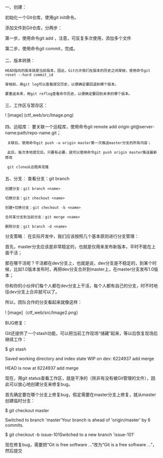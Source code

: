 ####
一、创建：

初始化一个Git仓库，使用git init命令。

添加文件到Git仓库，分两步：

第一步，使用命令git add <file>，注意，可反复多次使用，添加多个文件
	
第二步，使用命令git commit，完成。


####
二、版本转换：

	HEAD指向的版本就是当前版本，因此，Git允许我们在版本的历史之间穿梭，使用命令git reset --hard commit_id
	
 	穿梭前，用git log可以查看提交历史，以便确定要回退到哪个版本。
	
	要重返未来，用git reflog查看命令历史，以便确定要回到未来的哪个版本。
	
####
三、工作区与暂存区：

! [image] (ctf_web/src/Image.png)
   
####
四、远程库：
     要关联一个远程库，使用命令git remote add origin git@server-name:path/repo-name.git；
     
     关联后，使用命令git push -u origin master第一次推送master分支的所有内容；

     此后，每次本地提交后，只要有必要，就可以使用命令git push origin master推送最新修改

     git clone从远程库克隆
####
五、分支：
    	查看分支：git branch
	
	创建分支：git branch <name>
	
	切换分支：git checkout <name>
	
	创建+切换分支：git checkout -b <name>
	
	合并某分支到当前分支：git merge <name>
	
	删除分支：git branch -d <name>

分支策略：
在实际开发中，我们应该按照几个基本原则进行分支管理：

首先，master分支应该是非常稳定的，也就是仅用来发布新版本，平时不能在上面干活；

那在哪干活呢？干活都在dev分支上，也就是说，dev分支是不稳定的，到某个时候，比如1.0版本发布时，再把dev分支合并到master上，在master分支发布1.0版本；

你和你的小伙伴们每个人都在dev分支上干活，每个人都有自己的分支，时不时地往dev分支上合并就可以了。

所以，团队合作的分支看起来就像这样：

! [image]（ctf_web/src/Image2.png）


BUG修复：

Git还提供了一个stash功能，可以把当前工作现场“储藏”起来，等以后恢复现场后继续工作：

$ git stash

Saved working directory and index state WIP on dev: 6224937 add merge

HEAD is now at 6224937 add merge

现在，用git status查看工作区，就是干净的（除非有没有被Git管理的文件），因此可以放心地创建分支来修复bug。

首先确定要在哪个分支上修复bug，假定需要在master分支上修复，就从master创建临时分支：

$ git checkout master

Switched to branch 'master'Your branch is ahead of 'origin/master' by 6 commits.

$ git checkout -b issue-101Switched to a new branch 'issue-101'

现在修复bug，需要把“Git is free software ...”改为“Git is a free software ...”，然后提交
